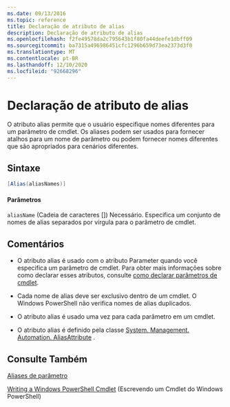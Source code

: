 ```yaml
---
ms.date: 09/13/2016
ms.topic: reference
title: Declaração de atributo de alias
description: Declaração de atributo de alias
ms.openlocfilehash: f2fe49578da2c795643b1f80fa44deefe1dbff09
ms.sourcegitcommit: ba7315a496986451cfc1296b659d73ea2373d3f0
ms.translationtype: MT
ms.contentlocale: pt-BR
ms.lasthandoff: 12/10/2020
ms.locfileid: "92668296"
---
```

# <a name="alias-attribute-declaration"></a>Declaração de atributo de alias

O atributo alias permite que o usuário especifique nomes diferentes para um parâmetro de cmdlet. Os aliases podem ser usados para fornecer atalhos para um nome de parâmetro ou podem fornecer nomes diferentes que são apropriados para cenários diferentes.

## <a name="syntax"></a>Sintaxe

```csharp
[Alias(aliasNames)]
```

#### <a name="parameters"></a>Parâmetros

`aliasName` (Cadeia de caracteres []) Necessário. Especifica um conjunto de nomes de alias separados por vírgula para o parâmetro de cmdlet.

## <a name="remarks"></a>Comentários

- O atributo alias é usado com o atributo Parameter quando você especifica um parâmetro de cmdlet. Para obter mais informações sobre como declarar esses atributos, consulte [como declarar parâmetros de cmdlet](./how-to-declare-cmdlet-parameters.md).

- Cada nome de alias deve ser exclusivo dentro de um cmdlet. O Windows PowerShell não verifica nomes de alias duplicados.

- O atributo alias é usado uma vez para cada parâmetro em um cmdlet.

- O atributo alias é definido pela classe [System. Management. Automation. AliasAttribute](/dotnet/api/System.Management.Automation.AliasAttribute) .

## <a name="see-also"></a>Consulte Também

[Aliases de parâmetro](./parameter-aliases.md)

[Writing a Windows PowerShell Cmdlet](./writing-a-windows-powershell-cmdlet.md) (Escrevendo um Cmdlet do Windows PowerShell)
